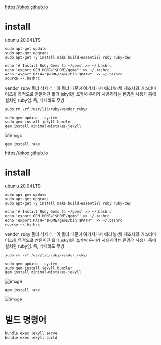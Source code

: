 https://bkox.github.io

# install 
ubuntu 20.04 LTS

```
sudo apt-get update
sudo apt-get upgrade
sudo apt-get -y install make build-essential ruby ruby-dev
```

```
echo '# Install Ruby Gems to ~/gems' >> ~/.bashrc
echo 'export GEM_HOME="$HOME/gems"' >> ~/.bashrc
echo 'export PATH="$HOME/gems/bin:$PATH"' >> ~/.bashrc
source ~/.bashrc
```

vendor_ruby 폴더 삭제 (∵ 이 폴더 때문에 여기저기서 에러 발생)
제조사의 커스터마이즈를 목적으로 만들어진 폴더
jekyll을 포함해 우리가 사용하려는 환경은 사용자 홈에 설치된 ruby임. 즉, 삭제해도 무방
```
sudo rm -rf /usr/lib/ruby/vendor_ruby/
```

```
sudo gem update --system
sudo gem install jekyll bundler
gem install minimal-mistakes-jekyll
```

![image](https://user-images.githubusercontent.com/121213023/215683306-56a0b9c3-fdfe-4468-8e2d-8f4773fa273a.png)
```
gem install rake
```

https://bkox.github.io

# install 
ubuntu 20.04 LTS

```
sudo apt-get update
sudo apt-get upgrade
sudo apt-get -y install make build-essential ruby ruby-dev
```

```
echo '# Install Ruby Gems to ~/gems' >> ~/.bashrc
echo 'export GEM_HOME="$HOME/gems"' >> ~/.bashrc
echo 'export PATH="$HOME/gems/bin:$PATH"' >> ~/.bashrc
source ~/.bashrc
```

vendor_ruby 폴더 삭제 (∵ 이 폴더 때문에 여기저기서 에러 발생)
제조사의 커스터마이즈를 목적으로 만들어진 폴더
jekyll을 포함해 우리가 사용하려는 환경은 사용자 홈에 설치된 ruby임. 즉, 삭제해도 무방
```
sudo rm -rf /usr/lib/ruby/vendor_ruby/
```

```
sudo gem update --system
sudo gem install jekyll bundler
gem install minimal-mistakes-jekyll
```

![image](https://user-images.githubusercontent.com/121213023/215683306-56a0b9c3-fdfe-4468-8e2d-8f4773fa273a.png)
```
gem install rake
```

![image](https://user-images.githubusercontent.com/121213023/215684062-87fda3f9-5503-48e1-8bc0-73f7b6af23ce.png)


# 빌드 명령어
```
bundle exec jekyll serve
bundle exec jekyll build
```
